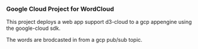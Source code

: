 ### Google Cloud Project for WordCloud

This project deploys a web app support d3-cloud to a gcp appengine using the google-cloud sdk.

The words are brodcasted in from a gcp pub/sub topic.
